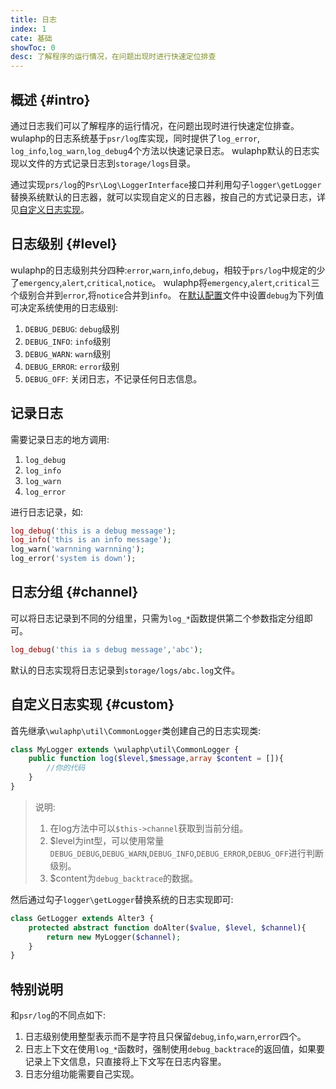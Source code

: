 ```yaml
---
title: 日志
index: 1
cate: 基础
showToc: 0
desc: 了解程序的运行情况，在问题出现时进行快速定位排查
---
```


## 概述 {#intro}

通过日志我们可以了解程序的运行情况，在问题出现时进行快速定位排查。wulaphp的日志系统基于`psr/log`库实现，同时提供了`log_error`, `log_info`,`log_warn`,`log_debug`4个方法以快速记录日志。
wulaphp默认的日志实现以文件的方式记录日志到`storage/logs`目录。

通过实现`prs/log`的`Psr\Log\LoggerInterface`接口并利用勾子`logger\getLogger`替换系统默认的日志器，就可以实现自定义的日志器，按自己的方式记录日志，详见[自定义日志实现](#custom)。

## 日志级别 {#level}

wulaphp的日志级别共分四种:`error`,`warn`,`info`,`debug`，相较于`prs/log`中规定的少了`emergency`,`alert`,`critical`,`notice`。
wulaphp将`emergency`,`alert`,`critical`三个级别合并到`error`,将`notice`合并到`info`。
在[默认配置](config/base.md)文件中设置`debug`为下列值可决定系统使用的日志级别:

1. `DEBUG_DEBUG`: `debug`级别
2. `DEBUG_INFO`: `info`级别
3. `DEBUG_WARN`: `warn`级别
4. `DEBUG_ERROR`: `error`级别
5. `DEBUG_OFF`: 关闭日志，不记录任何日志信息。

## 记录日志

需要记录日志的地方调用:

1. `log_debug`
2. `log_info`
3. `log_warn`
4. `log_error`

进行日志记录，如:

```php
log_debug('this is a debug message');
log_info('this is an info message');
log_warn('warnning warnning');
log_error('system is down');
```

## 日志分组 {#channel}

可以将日志记录到不同的分组里，只需为`log_*`函数提供第二个参数指定分组即可。

```php
log_debug('this ia s debug message','abc');
```

默认的日志实现将日志记录到`storage/logs/abc.log`文件。

## 自定义日志实现 {#custom}

首先继承`\wulaphp\util\CommonLogger`类创建自己的日志实现类:

```php
class MyLogger extends \wulaphp\util\CommonLogger {
    public function log($level,$message,array $content = []){
        //你的代码
    }
}
```

> 说明:
>
> 1. 在log方法中可以`$this->channel`获取到当前分组。
> 2. $level为int型，可以使用常量`DEBUG_DEBUG`,`DEBUG_WARN`,`DEBUG_INFO`,`DEBUG_ERROR`,`DEBUG_OFF`进行判断级别。
> 3. $content为`debug_backtrace`的数据。

然后通过勾子`logger\getLogger`替换系统的日志实现即可:

```php
class GetLogger extends Alter3 {
    protected abstract function doAlter($value, $level, $channel){
        return new MyLogger($channel);
    }
}
```

## 特别说明

和`psr/log`的不同点如下:

1. 日志级别使用整型表示而不是字符且只保留`debug`,`info`,`warn`,`error`四个。
2. 日志上下文在使用`log_*`函数时，强制使用`debug_backtrace`的返回值，如果要记录上下文信息，只直接将上下文写在日志内容里。
3. 日志分组功能需要自己实现。
